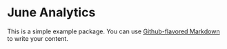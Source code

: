 # June Analytics

This is a simple example package. You can use
[Github-flavored Markdown](https://guides.github.com/features/mastering-markdown/)
to write your content.
